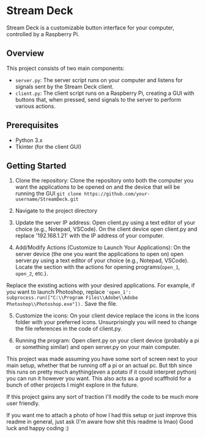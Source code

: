 # Stream Deck

Stream Deck is a customizable button interface for your computer, controlled by a Raspberry Pi.

## Overview

This project consists of two main components:
- `server.py`: The server script runs on your computer and listens for signals sent by the Stream Deck client.
- `client.py`: The client script runs on a Raspberry Pi, creating a GUI with buttons that, when pressed, send signals to the server to perform various actions.

## Prerequisites

- Python 3.x
- Tkinter (for the client GUI)

## Getting Started

1. Clone the repository:
   Clone the repository onto both the computer you want the applications to be opened on and the device that will be running the GUI
   ``git clone https://github.com/your-username/StreamDeck.git``

2. Navigate to the project directory
 
3. Update the server IP address:
  Open client.py using a text editor of your choice (e.g., Notepad, VSCode).
  On the client device open client.py and replace '192.168.1.21' with the IP address of your computer.
  
4. Add/Modify Actions (Customize to Launch Your Applications):
  On the server device (the one you want the applications to open on) open server.py using a text editor of your choice (e.g., Notepad, VSCode).
  Locate the section with the actions for opening programs(``open_1``, ``open_2``, etc.).

  Replace the existing actions with your desired applications. For example, if you want to launch Photoshop, replace ``'open_1': subprocess.run(["C:\\Program Files\\Adobe\\Adobe Photoshop\\Photoshop.exe"]).``
  Save the file.

5. Customize the icons:
On your client device replace the icons in the Icons folder with your preferred icons. Unsurprisingly you will need to change the file references in the code of client.py.

6. Running the program:
   Open client.py on your client device (probably a pi or something similar) and open server.py on your main computer.

This project was made assuming you have some sort of screen next to your main setup, whether that be running off a pi or an actual pc. But tbh since this runs on pretty much anything(even a potato if it could interpret python) you can run it however you want. This also acts as a good scaffhold for a bunch of other projects I might explore in the future.

If this project gains any sort of traction I'll modify the code to be much more user friendly.

If you want me to attach a photo of how I had this setup or just improve this readme in general, just ask (I'm aware how shit this readme is lmao)
Good luck and happy coding :)
